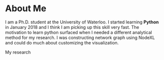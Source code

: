 # About Me

I am a Ph.D. student at the University of Waterloo.
I started learning **Python** in January 2018 and I think I am picking up this skill very fast.
The motivation to learn python surfaced when I needed a different analytical method for my research.
I was constructing network graph using NodeXL and could do much about customizing the visualization.

My research
